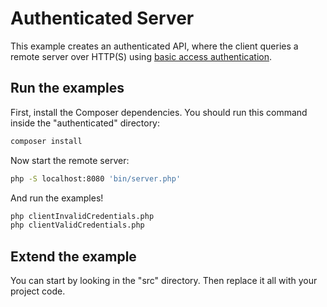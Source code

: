 # Authenticated Server

This example creates an authenticated API, where the client queries a remote server
over HTTP(S) using [basic access authentication](https://en.wikipedia.org/wiki/Basic_access_authentication).


## Run the examples

First, install the Composer dependencies. You should run this command inside
the "authenticated" directory:
```bash
composer install
```

Now start the remote server:
```bash
php -S localhost:8080 'bin/server.php'
```

And run the examples!

```bash
php clientInvalidCredentials.php
php clientValidCredentials.php
```

## Extend the example

You can start by looking in the "src" directory. Then replace it all with your
project code.

